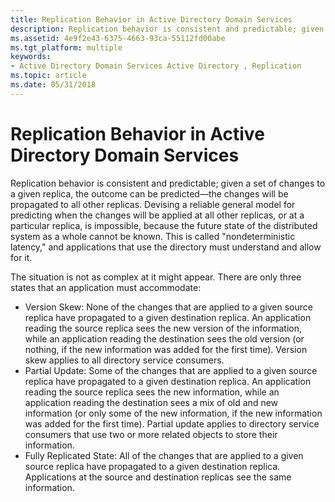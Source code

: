 ```yaml
---
title: Replication Behavior in Active Directory Domain Services
description: Replication behavior is consistent and predictable; given a set of changes to a given replica, the outcome can be predicted \ 8212;the changes will be propagated to all other replicas.
ms.assetid: 4e9f2e43-6375-4663-93ca-55112fd00abe
ms.tgt_platform: multiple
keywords:
- Active Directory Domain Services Active Directory , Replication
ms.topic: article
ms.date: 05/31/2018
---
```


# Replication Behavior in Active Directory Domain Services

Replication behavior is consistent and predictable; given a set of changes to a given replica, the outcome can be predicted—the changes will be propagated to all other replicas. Devising a reliable general model for predicting when the changes will be applied at all other replicas, or at a particular replica, is impossible, because the future state of the distributed system as a whole cannot be known. This is called "nondeterministic latency," and applications that use the directory must understand and allow for it.

The situation is not as complex at it might appear. There are only three states that an application must accommodate:

-   Version Skew: None of the changes that are applied to a given source replica have propagated to a given destination replica. An application reading the source replica sees the new version of the information, while an application reading the destination sees the old version (or nothing, if the new information was added for the first time). Version skew applies to all directory service consumers.
-   Partial Update: Some of the changes that are applied to a given source replica have propagated to a given destination replica. An application reading the source replica sees the new information, while an application reading the destination sees a mix of old and new information (or only some of the new information, if the new information was added for the first time). Partial update applies to directory service consumers that use two or more related objects to store their information.
-   Fully Replicated State: All of the changes that are applied to a given source replica have propagated to a given destination replica. Applications at the source and destination replicas see the same information.

 

 




